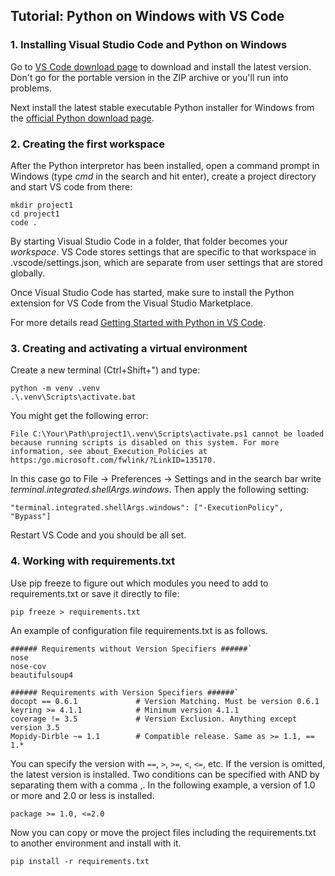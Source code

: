 ## Tutorial: Python on Windows with VS Code

### 1. Installing Visual Studio Code and Python on Windows

Go to [VS Code download page](https://code.visualstudio.com/Download) to download and install the latest version. Don't go for the portable version in the ZIP archive or you'll run into problems.

Next install the latest stable executable Python installer for Windows from the [official Python download page](https://www.python.org/downloads/windows/).

### 2. Creating the first workspace

After the Python interpretor has been installed, open a command prompt in Windows (type _cmd_ in the search and hit enter), create a project directory and start VS code from there:

```
mkdir project1
cd project1
code .
```

By starting Visual Studio Code in a folder, that folder becomes your _workspace_. VS Code stores settings that are specific to that workspace in .vscode/settings.json, which are separate from user settings that are stored globally.

Once Visual Studio Code has started, make sure to install the Python extension for VS Code from the Visual Studio Marketplace.

For more details read [Getting Started with Python in VS Code](https://code.visualstudio.com/docs/python/python-tutorial).

### 3. Creating and activating a virtual environment

Create a new terminal (Ctrl+Shift+") and type:

```
python -m venv .venv
.\.venv\Scripts\activate.bat
```

You might get the following error:

```
File C:\Your\Path\project1\.venv\Scripts\activate.ps1 cannot be loaded because running scripts is disabled on this system. For more information, see about_Execution_Policies at https:/go.microsoft.com/fwlink/?LinkID=135170.
```

In this case go to File -> Preferences -> Settings and in the search bar write _terminal.integrated.shellArgs.windows_. Then apply the following setting:

```
"terminal.integrated.shellArgs.windows": ["-ExecutionPolicy", "Bypass"]
```

Restart VS Code and you should be all set.

### 4. Working with requirements.txt

Use pip freeze to figure out which modules you need to add to requirements.txt or save it directly to file:

```
pip freeze > requirements.txt
```

An example of configuration file requirements.txt is as follows.

```
###### Requirements without Version Specifiers ######`
nose
nose-cov
beautifulsoup4

###### Requirements with Version Specifiers ######`
docopt == 0.6.1             # Version Matching. Must be version 0.6.1
keyring >= 4.1.1            # Minimum version 4.1.1
coverage != 3.5             # Version Exclusion. Anything except version 3.5
Mopidy-Dirble ~= 1.1        # Compatible release. Same as >= 1.1, == 1.*
```

You can specify the version with `==`, `>`, `>=`, `<`, `<=`, etc. If the version is omitted, the latest version is installed. Two conditions can be specified with AND by separating them with a comma ,. In the following example, a version of 1.0 or more and 2.0 or less is installed.

```
package >= 1.0, <=2.0
```

Now you can copy or move the project files including the requirements.txt to another environment and install with it.

```
pip install -r requirements.txt
```

